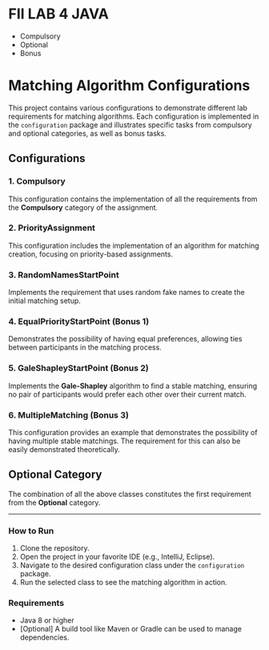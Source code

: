 # FII LAB 4 JAVA
* Compulsory
* Optional
* Bonus

# Matching Algorithm Configurations

This project contains various configurations to demonstrate different lab requirements for matching algorithms. Each configuration is implemented in the `configuration` package and illustrates specific tasks from compulsory and optional categories, as well as bonus tasks.

## Configurations

### 1. **Compulsory**
This configuration contains the implementation of all the requirements from the **Compulsory** category of the assignment.

### 2. **PriorityAssignment**
This configuration includes the implementation of an algorithm for matching creation, focusing on priority-based assignments.

### 3. **RandomNamesStartPoint**
Implements the requirement that uses random fake names to create the initial matching setup.

### 4. **EqualPriorityStartPoint** (Bonus 1)
Demonstrates the possibility of having equal preferences, allowing ties between participants in the matching process.

### 5. **GaleShapleyStartPoint** (Bonus 2)
Implements the **Gale-Shapley** algorithm to find a stable matching, ensuring no pair of participants would prefer each other over their current match.

### 6. **MultipleMatching** (Bonus 3)
This configuration provides an example that demonstrates the possibility of having multiple stable matchings. The requirement for this can also be easily demonstrated theoretically.

## Optional Category

The combination of all the above classes constitutes the first requirement from the **Optional** category.

---

### How to Run
1. Clone the repository.
2. Open the project in your favorite IDE (e.g., IntelliJ, Eclipse).
3. Navigate to the desired configuration class under the `configuration` package.
4. Run the selected class to see the matching algorithm in action.

### Requirements
- Java 8 or higher
- [Optional] A build tool like Maven or Gradle can be used to manage dependencies.
